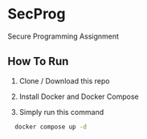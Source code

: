 # SecProg
Secure Programming Assignment

## How To Run

1. Clone / Download this repo

2. Install Docker and Docker Compose

3. Simply run this command

```bash
  docker compose up -d
```
